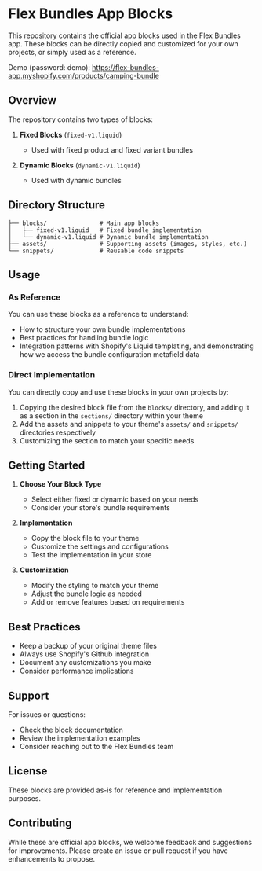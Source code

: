 # Flex Bundles App Blocks

This repository contains the official app blocks used in the Flex Bundles app. These blocks can be directly copied and customized for your own projects, or simply used as a reference.

Demo (password: demo): https://flex-bundles-app.myshopify.com/products/camping-bundle

## Overview

The repository contains two types of blocks:

1. **Fixed Blocks** (`fixed-v1.liquid`)
   - Used with fixed product and fixed variant bundles

2. **Dynamic Blocks** (`dynamic-v1.liquid`)
   - Used with dynamic bundles

## Directory Structure

```
├── blocks/               # Main app blocks
│   ├── fixed-v1.liquid   # Fixed bundle implementation
│   └── dynamic-v1.liquid # Dynamic bundle implementation
├── assets/               # Supporting assets (images, styles, etc.)
└── snippets/             # Reusable code snippets
```

## Usage

### As Reference
You can use these blocks as a reference to understand:
- How to structure your own bundle implementations
- Best practices for handling bundle logic
- Integration patterns with Shopify's Liquid templating, and demonstrating how we access the bundle configuration metafield data

### Direct Implementation
You can directly copy and use these blocks in your own projects by:
1. Copying the desired block file from the `blocks/` directory, and adding it as a section in the `sections/` directory within your theme
2. Add the assets and snippets to your theme's `assets/` and `snippets/` directories respectively
3. Customizing the section to match your specific needs

## Getting Started

1. **Choose Your Block Type**
   - Select either fixed or dynamic based on your needs
   - Consider your store's bundle requirements

2. **Implementation**
   - Copy the block file to your theme
   - Customize the settings and configurations
   - Test the implementation in your store

3. **Customization**
   - Modify the styling to match your theme
   - Adjust the bundle logic as needed
   - Add or remove features based on requirements

## Best Practices

- Keep a backup of your original theme files
- Always use Shopify's Github integration
- Document any customizations you make
- Consider performance implications

## Support

For issues or questions:
- Check the block documentation
- Review the implementation examples
- Consider reaching out to the Flex Bundles team

## License

These blocks are provided as-is for reference and implementation purposes.

## Contributing

While these are official app blocks, we welcome feedback and suggestions for improvements. Please create an issue or pull request if you have enhancements to propose. 
